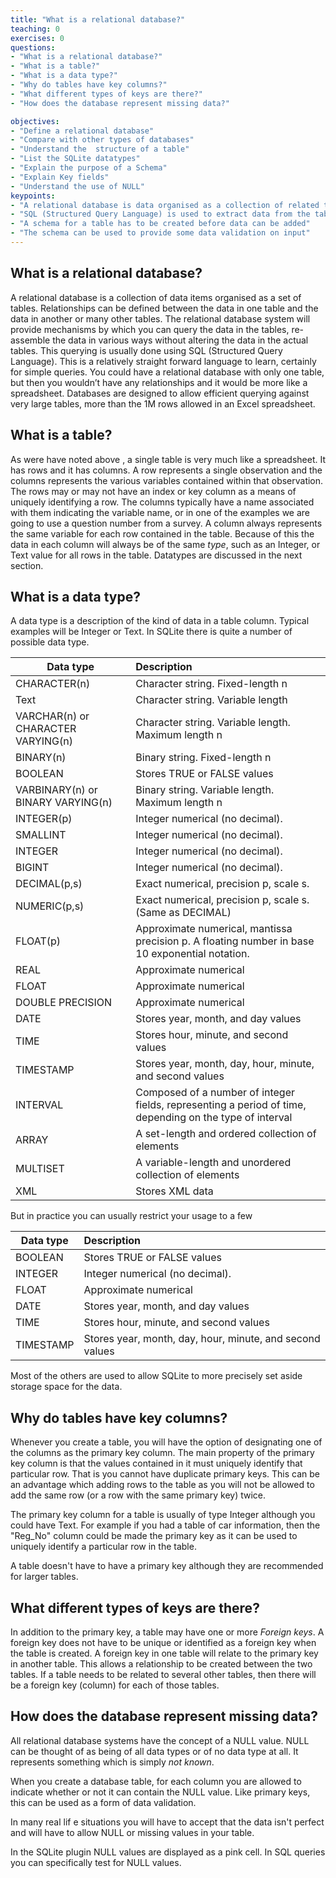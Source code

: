 ```yaml
---
title: "What is a relational database?"
teaching: 0
exercises: 0
questions:
- "What is a relational database?"
- "What is a table?"
- "What is a data type?"
- "Why do tables have key columns?"
- "What different types of keys are there?"
- "How does the database represent missing data?"

objectives:
- "Define a relational database"
- "Compare with other types of databases"
- "Understand the  structure of a table"
- "List the SQLite datatypes"
- "Explain the purpose of a Schema"
- "Explain Key fields"
- "Understand the use of NULL"
keypoints:
- "A relational database is data organised as a collection of related tables"
- "SQL (Structured Query Language) is used to extract data from the tables"
- "A schema for a table has to be created before data can be added"
- "The schema can be used to provide some data validation on input"
---
```


## What is a relational database?

A relational database is a collection of data items organised as a set of tables. Relationships can be defined between the data in one table and the data in another or many other tables. The relational database system will provide mechanisms by which you can query the data in the tables, re-assemble the data in various ways without altering the data in the actual tables. 
This querying is usually done using SQL (Structured Query Language). This is a relatively straight forward language to learn, certainly for simple queries.
You could have a relational database with only one table, but then you wouldn’t have any relationships and it would be more like a spreadsheet. 
Databases are designed to allow efficient querying against very large tables, more than the 1M rows allowed in an Excel spreadsheet.

## What is a table?

As were have noted above , a single table is very much like a spreadsheet. It has rows and it has columns. A row represents a single observation and the columns represents the various variables contained within that observation. 
The rows may or may not have an index or key column as a means of uniquely identifying a row.
The columns typically have a name associated with them indicating the variable name, or in one of the examples we are going to use a question number from a survey. A column always represents the same variable for each row contained in the table. Because of this the data in each column will always be of the same *type*, such as an Integer, or Text value for all rows in the table. Datatypes are discussed in the next section.



## What is a data type?

A data type is a description of the kind of data in a table column. Typical examples will be Integer or Text. In SQLite there is quite a number of possible data type.

| Data type                          | Description                                                                                              |
|------------------------------------|:----------------------------------------------------------------------------------------------------|
| CHARACTER(n)                       | Character string. Fixed-length n                                                                         |
| Text                               | Character string. Variable length                                                                        |
| VARCHAR(n) or CHARACTER VARYING(n) | Character string. Variable length. Maximum length n                                                      |
| BINARY(n)                          | Binary string. Fixed-length n                                                                            |
| BOOLEAN                            | Stores TRUE or FALSE values                                                                              |
| VARBINARY(n) or BINARY VARYING(n)  | Binary string. Variable length. Maximum length n                                                         |
| INTEGER(p)                         | Integer numerical (no decimal).                                                                          |
| SMALLINT                           | Integer numerical (no decimal).                                                                          |
| INTEGER                            | Integer numerical (no decimal).                                                                          |
| BIGINT                             | Integer numerical (no decimal).                                                                          |
| DECIMAL(p,s)                       | Exact numerical, precision p, scale s.                                                                   |
| NUMERIC(p,s)                       | Exact numerical, precision p, scale s. (Same as DECIMAL)                                                 |
| FLOAT(p)                           | Approximate numerical, mantissa precision p. A floating number in base 10 exponential notation.          |
| REAL                               | Approximate numerical                                                                                    |
| FLOAT                              | Approximate numerical                                                                                    |
| DOUBLE PRECISION                   | Approximate numerical                                                                                    |
| DATE                               | Stores year, month, and day values                                                                       |
| TIME                               | Stores hour, minute, and second values                                                                   |
| TIMESTAMP                          | Stores year, month, day, hour, minute, and second values                                                 |
| INTERVAL                           | Composed of a number of integer fields, representing a period of time, depending on the type of interval |
| ARRAY                              | A set-length and ordered collection of elements                                                          |
| MULTISET                           | A variable-length and unordered collection of elements                                                   |
| XML                                | Stores XML data       

But in practice you can usually restrict your usage to a few 

| Data type                          | Description                                                   |
|------------------------------------|:--------------------------------------------------------------|
| BOOLEAN                            | Stores TRUE or FALSE values                                   |
| INTEGER                            | Integer numerical (no decimal).                               |
| FLOAT                              | Approximate numerical                                         |
| DATE                               | Stores year, month, and day values                            |
| TIME                               | Stores hour, minute, and second values                        |
| TIMESTAMP                          | Stores year, month, day, hour, minute, and second values      |                                                                     

Most of the others are used to allow SQLite to more precisely set aside storage space for the data. 

## Why do tables have key columns?

Whenever you create a table, you will have the option of designating one of the columns as the primary key column. The main property of the primary key column is that the values contained in it must uniquely identify that particular row. That is you cannot have duplicate primary keys. This can be an advantage which adding rows to the table as you will not be allowed to add the same row (or  a row with the same primary key) twice.

The primary key column for a table is usually of type Integer although you could have Text. For example if you had a table of car information, then the "Reg_No" column could be made the primary key as it can be used to uniquely identify a particular row in the table.

A table doesn't have to have a primary key although they are recommended for larger tables. 


## What different types of keys are there?

In addition to the primary key, a table may have one or more _Foreign keys_. A foreign key does not have to be unique or identified as a foreign key when the table is created. A foreign key in one table will relate to the primary key in another table. This allows a relationship to be created between the two tables. If a table needs to be related to several other tables, then there will be a foreign key  (column) for each of those tables.

## How does the database represent missing data?

All relational database systems have the concept of a NULL value. NULL can be thought of as being of all data types or of no data type at all. It represents something which is simply _not known_.

When you create a database table, for each column you are allowed to indicate whether or not it can contain the NULL value. Like primary keys, this can be used as a form of data validation.

In many real lif e situations you will have to accept that the data isn't perfect and will have to allow NULL or missing values in your table.

In the SQLite plugin NULL values are displayed as a pink cell. In SQL queries you can specifically test for NULL values.
